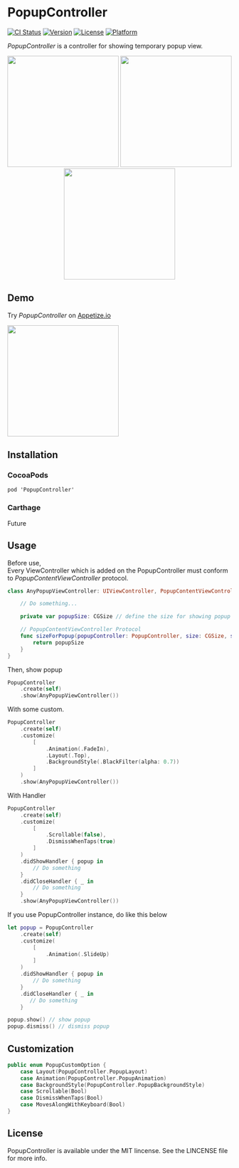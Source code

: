 # PopupController
[![CI Status](http://img.shields.io/travis/daisuke310vvv/PopupController.svg?style=flat)](https://travis-ci.org/daisuke310vvv/PopupController)
[![Version](https://img.shields.io/cocoapods/v/PopupController.svg?style=flat)](http://cocoapods.org/pods/PopupController)
[![License](https://img.shields.io/cocoapods/l/PopupController.svg?style=flat)](http://cocoapods.org/pods/PopupController)
[![Platform](https://img.shields.io/cocoapods/p/PopupController.svg?style=flat)](http://cocoapods.org/pods/PopupController)  
  
*PopupController* is a controller for showing temporary popup view.  
  
<p align="center">
<img src="https://github.com/daisuke310vvv/PopupController/blob/master/screenshots/ss01.jpg" width="250px" />
<img src="https://github.com/daisuke310vvv/PopupController/blob/master/screenshots/ss02.jpg" width="250px" />
<img src="https://github.com/daisuke310vvv/PopupController/blob/master/screenshots/ss03.jpg" width="250px" />
</p>
  
## Demo
Try *PopupController* on [Appetize.io](https://appetize.io/app/k498jv54rud8erd7dgnv83kgmr?device=iphone5s&scale=75&orientation=portrait&osVersion=9.2)  
  
<img src="https://github.com/daisuke310vvv/PopupController/blob/master/screenshots/ss.gif" width="250px" />

## Installation
### CocoaPods

```
pod 'PopupController'
```

### Carthage
Future

## Usage

Before use,  
Every ViewController which is added on the PopupController must conform to *PopupContentViewController* protocol.  

```swift
class AnyPopupViewController: UIViewController, PopupContentViewController {

	// Do something...

	private var popupSize: CGSize // define the size for showing popup view size.

	// PopupContentViewController Protocol
    func sizeForPopup(popupController: PopupController, size: CGSize, showingKeyboard: Bool) -> CGSize {
	    return popupSize
	}
}
```
  
Then, show popup  

```swift
PopupController
    .create(self)
    .show(AnyPopupViewController())
```  
  
With some custom.  
  
```swift
PopupController
    .create(self)
    .customize(
        [
            .Animation(.FadeIn), 
            .Layout(.Top), 
            .BackgroundStyle(.BlackFilter(alpha: 0.7))
        ]
    )
    .show(AnyPopupViewController())
```  

With Handler  

```swift
PopupController
    .create(self)
    .customize(
        [
            .Scrollable(false), 
            .DismissWhenTaps(true)
        ]
    )
    .didShowHandler { popup in
        // Do something
    }
    .didCloseHandler { _ in
        // Do something
    }
    .show(AnyPopupViewController())
```  

If you use PopupController instance, do like this below  

```swift
let popup = PopupController
    .create(self)
    .customize(
        [
            .Animation(.SlideUp)
        ]
    )
    .didShowHandler { popup in
        // Do something
    }
    .didCloseHandler { _ in
       // Do something
    }

popup.show() // show popup
popup.dismiss() // dismiss popup
```  
  
## Customization  
  
```swift
public enum PopupCustomOption {
    case Layout(PopupController.PopupLayout)
    case Animation(PopupController.PopupAnimation)
    case BackgroundStyle(PopupController.PopupBackgroundStyle)
    case Scrollable(Bool)
    case DismissWhenTaps(Bool)
    case MovesAlongWithKeyboard(Bool)
}
```

## License
PopupController is available under the MIT lincense. See the LINCENSE file for more info.
